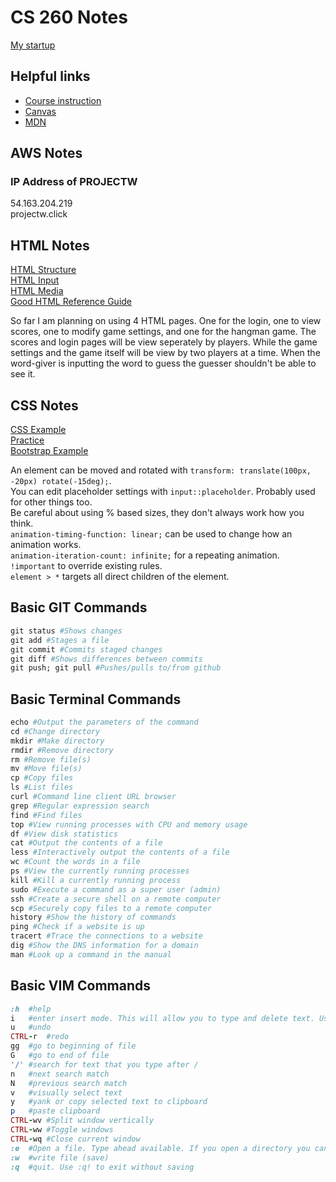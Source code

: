 # CS 260 Notes

[My startup](https://simon.cs260.click)

## Helpful links

- [Course instruction](https://github.com/webprogramming260)
- [Canvas](https://byu.instructure.com)
- [MDN](https://developer.mozilla.org)

## AWS Notes

### IP Address of PROJECTW
54.163.204.219\
projectw.click

## HTML Notes

[HTML Structure](https://codepen.io/wd19/pen/PwYdvee)\
[HTML Input](https://codepen.io/wd19/pen/JoPaqab?editors=1000)\
[HTML Media](https://codepen.io/wd19/pen/qEWMGgm)\
[Good HTML Reference Guide](https://www.w3schools.com/tags/ref_byfunc.asp)

So far I am planning on using 4 HTML pages. One for the login, one to view scores, one to modify game settings, and one for the hangman game. The scores and login pages will be view seperately by players. While the game settings and the game itself will be view by two players at a time. When the word-giver is inputting the word to guess the guesser shouldn't be able to see it.

## CSS Notes

[CSS Example](https://codepen.io/wd19/pen/ByBqbQv)\
[Practice](https://codepen.io/wd19/pen/zxOeqMe)\
[Bootstrap Example](https://codepen.io/wd19/pen/wBwNGNq?editors=1100)

An element can be moved and rotated with `transform: translate(100px, -20px) rotate(-15deg);`.\
You can edit placeholder settings with `input::placeholder`. Probably used for other things too.\
Be careful about using % based sizes, they don't always work how you think.\
`animation-timing-function: linear;` can be used to change how an animation works.\
`animation-iteration-count: infinite;` for a repeating animation.\
`!important` to override existing rules.\
`element > *` targets all direct children of the element.

## Basic GIT Commands
```ruby
git status #Shows changes
git add #Stages a file
git commit #Commits staged changes
git diff #Shows differences between commits
git push; git pull #Pushes/pulls to/from github
```
## Basic Terminal Commands
```ruby
echo #Output the parameters of the command
cd #Change directory
mkdir #Make directory
rmdir #Remove directory
rm #Remove file(s)
mv #Move file(s)
cp #Copy files
ls #List files
curl #Command line client URL browser
grep #Regular expression search
find #Find files
top #View running processes with CPU and memory usage
df #View disk statistics
cat #Output the contents of a file
less #Interactively output the contents of a file
wc #Count the words in a file
ps #View the currently running processes
kill #Kill a currently running process
sudo #Execute a command as a super user (admin)
ssh #Create a secure shell on a remote computer
scp #Securely copy files to a remote computer
history #Show the history of commands
ping #Check if a website is up
tracert #Trace the connections to a website
dig #Show the DNS information for a domain
man #Look up a command in the manual
```

## Basic VIM Commands
```ruby
:h	#help
i	#enter insert mode. This will allow you to type and delete text. Use ESC to exit insert mode. No other commands will work while in insert mode.
u	#undo
CTRL-r	#redo
gg	#go to beginning of file
G	#go to end of file
'/'	#search for text that you type after /
n	#next search match
N	#previous search match
v	#visually select text
y	#yank or copy selected text to clipboard
p	#paste clipboard
CTRL-wv	#Split window vertically
CTRL-ww	#Toggle windows
CTRL-wq	#Close current window
:e	#Open a file. Type ahead available. If you open a directory you can navigate it in the window
:w	#write file (save)
:q	#quit. Use :q! to exit without saving
```




